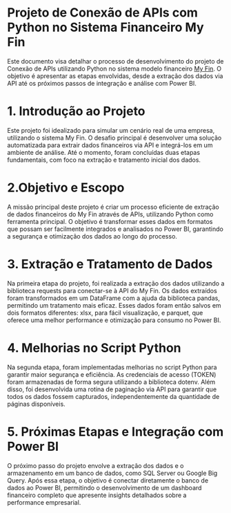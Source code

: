 # Projeto de Conexão de APIs com Python no Sistema Financeiro My Fin


Este documento visa detalhar o processo de desenvolvimento do projeto de Conexão de APIs utilizando Python no sistema modelo financeiro <a href="https://myfin-financial-management.bubbleapps.io/dashboard"> My Fin</a>. O objetivo é apresentar as etapas envolvidas, desde a extração dos dados via API até os próximos passos de integração e análise com Power BI.

# 1. Introdução ao Projeto
Este projeto foi idealizado para simular um cenário real de uma empresa, utilizando o sistema My Fin. O desafio principal é desenvolver uma solução automatizada para extrair dados financeiros via API e integrá-los em um ambiente de análise. Até o momento, foram concluídas duas etapas fundamentais, com foco na extração e tratamento inicial dos dados.

# 2.Objetivo e Escopo
A missão principal deste projeto é criar um processo eficiente de extração de dados financeiros do My Fin através de APIs, utilizando Python como ferramenta principal. O objetivo é transformar esses dados em formatos que possam ser facilmente integrados e analisados no Power BI, garantindo a segurança e otimização dos dados ao longo do processo.

# 3. Extração e Tratamento de Dados
Na primeira etapa do projeto, foi realizada a extração dos dados utilizando a biblioteca requests para conectar-se à API do My Fin. Os dados extraídos foram transformados em um DataFrame com a ajuda da biblioteca pandas, permitindo um tratamento mais eficaz. Esses dados foram então salvos em dois formatos diferentes: xlsx, para fácil visualização, e parquet, que oferece uma melhor performance e otimização para consumo no Power BI.

# 4. Melhorias no Script Python
Na segunda etapa, foram implementadas melhorias no script Python para garantir maior segurança e eficiência. As credenciais de acesso (TOKEN) foram armazenadas de forma segura utilizando a biblioteca dotenv. Além disso, foi desenvolvida uma rotina de paginação via API para garantir que todos os dados fossem capturados, independentemente da quantidade de páginas disponíveis.

# 5. Próximas Etapas e Integração com Power BI

O próximo passo do projeto envolve a extração dos dados e o armazenamento em um banco de dados, como SQL Server ou Google Big Query. Após essa etapa, o objetivo é conectar diretamente o banco de dados ao Power BI, permitindo o desenvolvimento de um dashboard financeiro completo que apresente insights detalhados sobre a performance empresarial.

